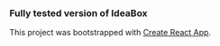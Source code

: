 ### Fully tested version of IdeaBox

This project was bootstrapped with [Create React App](https://github.com/facebookincubator/create-react-app).


